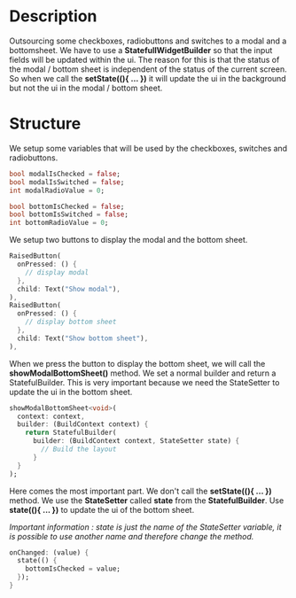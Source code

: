 # Description
Outsourcing some checkboxes, radiobuttons and switches to a modal and a bottomsheet. We have to use 
a **StatefullWidgetBuilder** so that the input fields will be updated within the ui.
The reason for this is that the status of the modal / bottom sheet is independent of the status of 
the current screen. 
So when we call the **setState((){ ... })** it will update the ui in the background but not the ui in the
modal / bottom sheet.

# Structure

We setup some variables that will be used by the checkboxes, switches and radiobuttons.

```dart
bool modalIsChecked = false;
bool modalIsSwitched = false;
int modalRadioValue = 0;

bool bottomIsChecked = false;
bool bottomIsSwitched = false;
int bottomRadioValue = 0;
```
We setup two buttons to display the modal and the bottom sheet.

```dart
RaisedButton(
  onPressed: () {
    // display modal
  },
  child: Text("Show modal"),
),
RaisedButton(
  onPressed: () {
    // display bottom sheet
  },
  child: Text("Show bottom sheet"),
),
```
When we press the button to display the bottom sheet, we will call the **showModalBottomSheet()** method.
We set a normal builder and return a StatefulBuilder. This is very important because we need the StateSetter
to update the ui in the bottom sheet.
```dart
showModalBottomSheet<void>(
  context: context,
  builder: (BuildContext context) {
    return StatefulBuilder(
      builder: (BuildContext context, StateSetter state) {
        // Build the layout
      }
  }
);
```
Here comes the most important part. We don't call the **setState((){ ... })** method. We use the 
**StateSetter** called **state** from the **StatefulBuilder**. 
Use **state((){ ... })** to update the ui of the bottom sheet.

_Important information : state is just the name of the StateSetter variable, it is possible to use 
another name and therefore change the method._


```dart
onChanged: (value) {
  state(() {
    bottomIsChecked = value;
  });
}
```